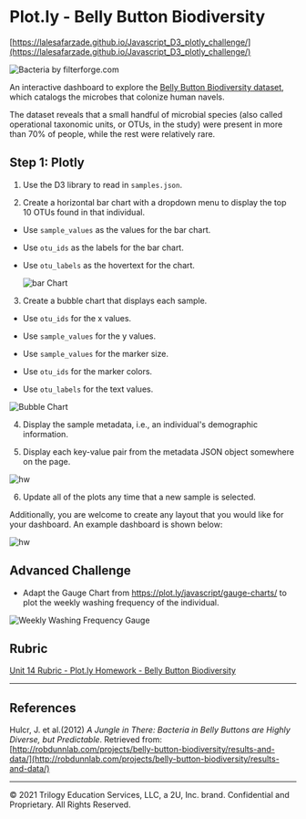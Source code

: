 # Plot.ly - Belly Button Biodiversity

[https://lalesafarzade.github.io/Javascript_D3_plotly_challenge/](https://lalesafarzade.github.io/Javascript_D3_plotly_challenge/)

![Bacteria by filterforge.com](static/Images/orange.jpg)

An interactive dashboard to explore the [Belly Button Biodiversity dataset](http://robdunnlab.com/projects/belly-button-biodiversity/), which catalogs the microbes that colonize human navels.

The dataset reveals that a small handful of microbial species (also called operational taxonomic units, or OTUs, in the study) were present in more than 70% of people, while the rest were relatively rare.

## Step 1: Plotly

1. Use the D3 library to read in `samples.json`.

2. Create a horizontal bar chart with a dropdown menu to display the top 10 OTUs found in that individual.

* Use `sample_values` as the values for the bar chart.

* Use `otu_ids` as the labels for the bar chart.

* Use `otu_labels` as the hovertext for the chart.

  ![bar Chart](static/Images/hw01.png)

3. Create a bubble chart that displays each sample.

* Use `otu_ids` for the x values.

* Use `sample_values` for the y values.

* Use `sample_values` for the marker size.

* Use `otu_ids` for the marker colors.

* Use `otu_labels` for the text values.

![Bubble Chart](static/Images/bubble-chart.png)

4. Display the sample metadata, i.e., an individual's demographic information.

5. Display each key-value pair from the metadata JSON object somewhere on the page.

![hw](static/Images/info.JPG)

6. Update all of the plots any time that a new sample is selected.

Additionally, you are welcome to create any layout that you would like for your dashboard. An example dashboard is shown below:

![hw](static/Images/hw02.JPG)

## Advanced Challenge


* Adapt the Gauge Chart from <https://plot.ly/javascript/gauge-charts/> to plot the weekly washing frequency of the individual.


![Weekly Washing Frequency Gauge](static/Images/gauge.png)



## Rubric

[Unit 14 Rubric - Plot.ly Homework - Belly Button Biodiversity](https://docs.google.com/document/d/1wD_hOEJELD2hifTaECfx66xlpEdJeYm3mL8q2Zoq1vo/edit?usp=sharing)

- - -

## References

Hulcr, J. et al.(2012) _A Jungle in There: Bacteria in Belly Buttons are Highly Diverse, but Predictable_. Retrieved from: [http://robdunnlab.com/projects/belly-button-biodiversity/results-and-data/](http://robdunnlab.com/projects/belly-button-biodiversity/results-and-data/)

- - -

© 2021 Trilogy Education Services, LLC, a 2U, Inc. brand. Confidential and Proprietary. All Rights Reserved.
